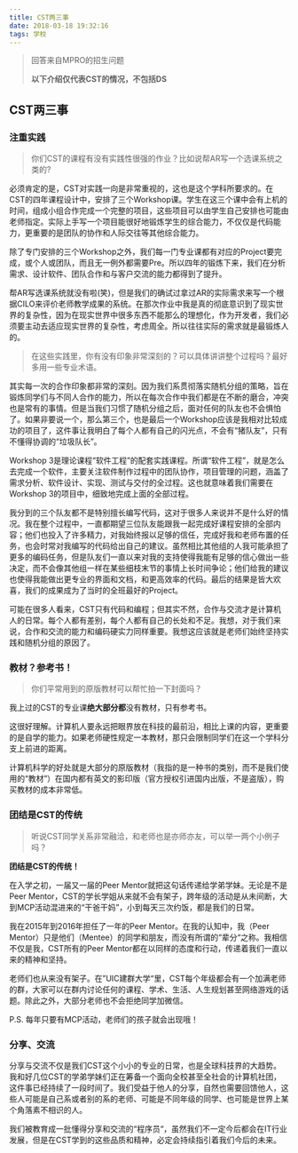 ```yaml
---
title: CST两三事
date: 2018-03-18 19:32:16
tags: 学校
---
```

> 回答来自MPRO的招生问题
>
> **以下介绍仅代表CST的情况，不包括DS**

## CST两三事

### 注重实践

> 你们CST的课程有没有实践性很强的作业？比如说帮AR写一个选课系统之类的?

必须肯定的是，CST对实践一向是非常重视的，这也是这个学科所要求的。在CST的四年课程设计中，安排了三个Workshop课。学生在这三个课中会有上机的时间，组成小组合作完成一个完整的项目，这些项目可以由学生自己安排也可能由老师指定。实际上手写一个项目能很好地锻炼学生的综合能力，不仅仅是代码能力，更重要的是团队的协作和人际交往等其他综合能力。

除了专门安排的三个Workshop之外，我们每一门专业课都有对应的Project要完成，或个人或团队，而且无一例外都需要Pre。所以四年的锻炼下来，我们在分析需求、设计软件、团队合作和与客户交流的能力都得到了提升。

帮AR写选课系统就没有啦(笑)，但是我们的确试过拿过AR的实际需求来写一个根据CILO来评价老师教学成果的系统。在那次作业中我是真的彻底意识到了现实世界的复杂性，因为在现实世界中很多东西不能那么的理想化，作为开发者，我们必须要主动去适应现实世界的复杂性，考虑周全。所以往往实际的需求就是最锻炼人的。

> 在这些实践里，你有没有印象非常深刻的？可以具体讲讲整个过程吗？最好多用一些专业术语。

其实每一次的合作印象都非常的深刻。因为我们系贯彻落实随机分组的策略，旨在锻炼同学们与不同人合作的能力，所以在每次合作中我们都是在不断的磨合，冲突也是常有的事情。但是当我们习惯了随机分组之后，面对任何的队友也不会惧怕了。如果非要说一个，那么第三个，也是最后一个Workshop应该是我相对比较成功的项目了，这件事让我明白了每个人都有自己的闪光点，不会有“猪队友”，只有不懂得协调的“垃圾队长”。

Workshop 3是理论课程“软件工程”的配套实践课程。所谓“软件工程”，就是怎么去完成一个软件，主要关注软件制作过程中的团队协作，项目管理的问题，涵盖了需求分析、软件设计、实现、测试与交付的全过程。这也就意味着我们需要在Workshop 3的项目中，细致地完成上面的全部过程。

我分到的三个队友都不是特别擅长编写代码，这对于很多人来说并不是什么好的情况。我在整个过程中，一直都期望三位队友能跟我一起完成好课程安排的全部内容；他们也投入了许多精力，对我始终报以足够的信任，完成好我和老师布置的任务，也会时常对我编写的代码给出自己的建议。虽然相比其他组的人我可能承担了更多的编码任务，但是队友们一直以来对我的支持使得我能有足够的信心做出一些决定，而不会像其他组一样在某些细枝末节的事情上长时间争论；他们给我的建议也使得我能做出更专业的界面和文档，和更高效率的代码。最后的结果是皆大欢喜，我们的成果成为了当时的全班最好的Project。

可能在很多人看来，CST只有代码和编程；但其实不然，合作与交流才是计算机人的日常。每个人都有差别，每个人都有自己的长处和不足。我想，对于我们来说，合作和交流的能力和编码硬实力同样重要。我想这应该就是老师们始终坚持实践和随机分组的原因了。

### 教材？参考书！

> 你们平常用到的原版教材可以帮忙拍一下封面吗？

我上过的CST的专业课**绝大部分都**没有教材，只有参考书。

这很好理解。计算机人要永远把眼界放在科技的最前沿，相比上课的内容，更重要的是自学的能力。如果老师硬性规定一本教材，那只会限制同学们在这一个学科分支上前进的距离。

计算机科学的好处就是大部分的原版教材（我指的是一种书的类别，而不是我们使用的“教材”）在国内都有英文的影印版（官方授权引进国内出版，不是盗版），购买教材的成本非常低。

### 团结是CST的传统

> 听说CST同学关系非常融洽，和老师也是亦师亦友，可以举一两个小例子吗？

**团结是CST的传统！**

在入学之初，一届又一届的Peer Mentor就把这句话传递给学弟学妹。无论是不是Peer Mentor，CST的学长学姐从来就不会有架子，跨年级的活动是从未间断，大到MCP活动混进来的“干爸干妈”，小到每天三次约饭，都是我们的日常。

我在2015年到2016年担任了一年的Peer Mentor。在我的认知中，我（Peer Mentor）只是他们（Mentee）的同学和朋友，而没有所谓的“辈分“之称。我相信不仅是我，CST所有的Peer Mentor都在以同样的态度和行动，传递着我们一直以来的精神和坚持。

老师们也从来没有架子。在”UIC建群大学“里，CST每个年级都会有一个加满老师的群，大家可以在群内讨论任何的课程、学术、生活、人生规划甚至网络游戏的话题。除此之外，大部分老师也不会拒绝同学加微信。

P.S. 每年只要有MCP活动，老师们的孩子就会出现哦！

### 分享、交流

分享与交流不仅是我们CST这个小小的专业的日常，也是全球科技界的大趋势。我和好几位CST的学弟学妹们正在筹备一个面向全校甚至全社会的计算机社团，这件事已经持续了一段时间了。我们受益于他人的分享，自然也需要回馈他人，这些人可能是自己系或者别的系的老师、可能是不同年级的同学、也可能是世界上某个角落素不相识的人。

我们被教育成一批懂得分享和交流的“程序员“，虽然我们不一定今后都会在IT行业发展，但是在CST学到的这些品质和精神，必定会持续指引着我们今后的未来。